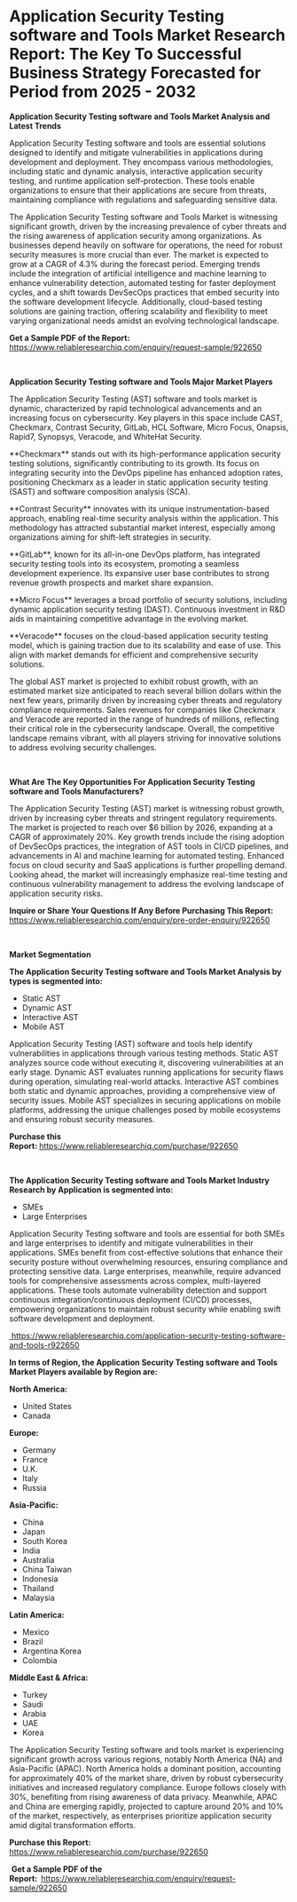 <p><h1>Application Security Testing software and Tools Market Research Report: The Key To Successful Business Strategy Forecasted for Period from 2025 - 2032</h1></p><p><strong>Application Security Testing software and Tools Market Analysis and Latest Trends</strong></p>
<p><p>Application Security Testing software and tools are essential solutions designed to identify and mitigate vulnerabilities in applications during development and deployment. They encompass various methodologies, including static and dynamic analysis, interactive application security testing, and runtime application self-protection. These tools enable organizations to ensure that their applications are secure from threats, maintaining compliance with regulations and safeguarding sensitive data.</p><p>The Application Security Testing software and Tools Market is witnessing significant growth, driven by the increasing prevalence of cyber threats and the rising awareness of application security among organizations. As businesses depend heavily on software for operations, the need for robust security measures is more crucial than ever. The market is expected to grow at a CAGR of 4.3% during the forecast period. Emerging trends include the integration of artificial intelligence and machine learning to enhance vulnerability detection, automated testing for faster deployment cycles, and a shift towards DevSecOps practices that embed security into the software development lifecycle. Additionally, cloud-based testing solutions are gaining traction, offering scalability and flexibility to meet varying organizational needs amidst an evolving technological landscape.</p></p>
<p><strong>Get a Sample PDF of the Report:&nbsp;</strong> <a href="https://www.reliableresearchiq.com/enquiry/request-sample/922650?utm_campaign=2749&utm_medium=2&utm_source=Github&utm_content=ia&utm_term=18042025&utm_id=application-security-testing-software-and-tools">https://www.reliableresearchiq.com/enquiry/request-sample/922650</a></p>
<p>&nbsp;</p>
<p><strong>Application Security Testing software and Tools Major Market Players</strong></p>
<p><p>The Application Security Testing (AST) software and tools market is dynamic, characterized by rapid technological advancements and an increasing focus on cybersecurity. Key players in this space include CAST, Checkmarx, Contrast Security, GitLab, HCL Software, Micro Focus, Onapsis, Rapid7, Synopsys, Veracode, and WhiteHat Security.</p><p>**Checkmarx** stands out with its high-performance application security testing solutions, significantly contributing to its growth. Its focus on integrating security into the DevOps pipeline has enhanced adoption rates, positioning Checkmarx as a leader in static application security testing (SAST) and software composition analysis (SCA).</p><p>**Contrast Security** innovates with its unique instrumentation-based approach, enabling real-time security analysis within the application. This methodology has attracted substantial market interest, especially among organizations aiming for shift-left strategies in security.</p><p>**GitLab**, known for its all-in-one DevOps platform, has integrated security testing tools into its ecosystem, promoting a seamless development experience. Its expansive user base contributes to strong revenue growth prospects and market share expansion.</p><p>**Micro Focus** leverages a broad portfolio of security solutions, including dynamic application security testing (DAST). Continuous investment in R&D aids in maintaining competitive advantage in the evolving market.</p><p>**Veracode** focuses on the cloud-based application security testing model, which is gaining traction due to its scalability and ease of use. This align with market demands for efficient and comprehensive security solutions.</p><p>The global AST market is projected to exhibit robust growth, with an estimated market size anticipated to reach several billion dollars within the next few years, primarily driven by increasing cyber threats and regulatory compliance requirements. Sales revenues for companies like Checkmarx and Veracode are reported in the range of hundreds of millions, reflecting their critical role in the cybersecurity landscape. Overall, the competitive landscape remains vibrant, with all players striving for innovative solutions to address evolving security challenges.</p></p>
<p>&nbsp;</p>
<p><strong>What Are The Key Opportunities For Application Security Testing software and Tools Manufacturers?</strong></p>
<p><p>The Application Security Testing (AST) market is witnessing robust growth, driven by increasing cyber threats and stringent regulatory requirements. The market is projected to reach over $6 billion by 2026, expanding at a CAGR of approximately 20%. Key growth trends include the rising adoption of DevSecOps practices, the integration of AST tools in CI/CD pipelines, and advancements in AI and machine learning for automated testing. Enhanced focus on cloud security and SaaS applications is further propelling demand. Looking ahead, the market will increasingly emphasize real-time testing and continuous vulnerability management to address the evolving landscape of application security risks.</p></p>
<p><strong>Inquire or Share Your Questions If Any Before Purchasing This Report:</strong> <a href="https://www.reliableresearchiq.com/enquiry/pre-order-enquiry/922650?utm_campaign=2749&utm_medium=2&utm_source=Github&utm_content=ia&utm_term=18042025&utm_id=application-security-testing-software-and-tools">https://www.reliableresearchiq.com/enquiry/pre-order-enquiry/922650</a></p>
<p>&nbsp;</p>
<p><strong>Market Segmentation</strong></p>
<p><strong>The Application Security Testing software and Tools Market Analysis by types is segmented into:</strong></p>
<p><ul><li>Static AST</li><li>Dynamic AST</li><li>Interactive AST</li><li>Mobile AST</li></ul></p>
<p><p>Application Security Testing (AST) software and tools help identify vulnerabilities in applications through various testing methods. Static AST analyzes source code without executing it, discovering vulnerabilities at an early stage. Dynamic AST evaluates running applications for security flaws during operation, simulating real-world attacks. Interactive AST combines both static and dynamic approaches, providing a comprehensive view of security issues. Mobile AST specializes in securing applications on mobile platforms, addressing the unique challenges posed by mobile ecosystems and ensuring robust security measures.</p></p>
<p><strong>Purchase this Report:&nbsp;</strong><a href="https://www.reliableresearchiq.com/purchase/922650?utm_campaign=2749&utm_medium=2&utm_source=Github&utm_content=ia&utm_term=18042025&utm_id=application-security-testing-software-and-tools">https://www.reliableresearchiq.com/purchase/922650</a></p>
<p>&nbsp;</p>
<p><strong>The Application Security Testing software and Tools Market Industry Research by Application is segmented into:</strong></p>
<p><ul><li>SMEs</li><li>Large Enterprises</li></ul></p>
<p><p>Application Security Testing software and tools are essential for both SMEs and large enterprises to identify and mitigate vulnerabilities in their applications. SMEs benefit from cost-effective solutions that enhance their security posture without overwhelming resources, ensuring compliance and protecting sensitive data. Large enterprises, meanwhile, require advanced tools for comprehensive assessments across complex, multi-layered applications. These tools automate vulnerability detection and support continuous integration/continuous deployment (CI/CD) processes, empowering organizations to maintain robust security while enabling swift software development and deployment.</p></p>
<p><a href="https://www.reliableresearchiq.com/application-security-testing-software-and-tools-r922650?utm_campaign=2749&utm_medium=2&utm_source=Github&utm_content=ia&utm_term=18042025&utm_id=application-security-testing-software-and-tools">&nbsp;https://www.reliableresearchiq.com/application-security-testing-software-and-tools-r922650</a></p>
<p><strong>In terms of Region, the Application Security Testing software and Tools Market Players available by Region are:</strong></p>
<p>
    <p> <strong> North America: </strong>
        <ul>
            <li>United States</li>
            <li>Canada</li>
        </ul>
        </p> 
    <p> <strong> Europe: </strong>
        <ul>
            <li>Germany</li>
            <li>France</li>
            <li>U.K.</li>
            <li>Italy</li>
            <li>Russia</li>
        </ul>
        </p> 
    <p> <strong> Asia-Pacific: </strong>
        <ul>
            <li>China</li>
            <li>Japan</li>
            <li>South Korea</li>
            <li>India</li>
            <li>Australia</li>
            <li>China Taiwan</li>
            <li>Indonesia</li>
            <li>Thailand</li>
            <li>Malaysia</li>
        </ul>
        </p> 
    <p> <strong> Latin America: </strong>
        <ul>
            <li>Mexico</li>
            <li>Brazil</li>
            <li>Argentina Korea</li>
            <li>Colombia</li>
        </ul>
        </p> 
    <p> <strong> Middle East & Africa: </strong>
        <ul>
            <li>Turkey</li>
            <li>Saudi</li>
            <li>Arabia</li>
            <li>UAE</li>
            <li>Korea</li>
        </ul>
    </p>
    </p>
<p><p>The Application Security Testing software and tools market is experiencing significant growth across various regions, notably North America (NA) and Asia-Pacific (APAC). North America holds a dominant position, accounting for approximately 40% of the market share, driven by robust cybersecurity initiatives and increased regulatory compliance. Europe follows closely with 30%, benefiting from rising awareness of data privacy. Meanwhile, APAC and China are emerging rapidly, projected to capture around 20% and 10% of the market, respectively, as enterprises prioritize application security amid digital transformation efforts.</p></p>
<p><strong>Purchase this Report: </strong><a href="https://www.reliableresearchiq.com/purchase/922650?utm_campaign=2749&utm_medium=2&utm_source=Github&utm_content=ia&utm_term=18042025&utm_id=application-security-testing-software-and-tools">https://www.reliableresearchiq.com/purchase/922650</a></p>
<p>&nbsp;<strong>Get a Sample PDF of the Report:&nbsp;&nbsp;</strong><a href="https://www.reliableresearchiq.com/enquiry/request-sample/922650?utm_campaign=2749&utm_medium=2&utm_source=Github&utm_content=ia&utm_term=18042025&utm_id=application-security-testing-software-and-tools">https://www.reliableresearchiq.com/enquiry/request-sample/922650</a></p>
<p><strong></strong></p>
<p><p></p><p></p><p></p></p>